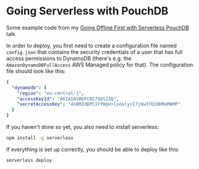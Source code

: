 # Going Serverless with PouchDB

Some example code from my [Going Offline First with Serverless PouchDB](https://awkwardn.es/serverless-pouchdb/) talk.

In order to deploy, you first need to create a configuration file named `config.json` that contains the security credentials of a user that has full access permissions to DynamoDB (there's e.g. the `AmazonDynamoDBFullAccess` AWS Managed policy for that). The configuration file should look like this:
```yaml
{
  "dynamodb": {
    "region": "eu-central-1",
    "accessKeyId": "AKIAIA5BDFCNC7GDS23Q",
    "secretAccessKey": "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"
  }
}
```

If you haven't done so yet, you also need to install serverless:
```sh
npm install -g serverless
```

If everything is set up correctly, you should be able to deploy like this:
```sh
serverless deploy
```

